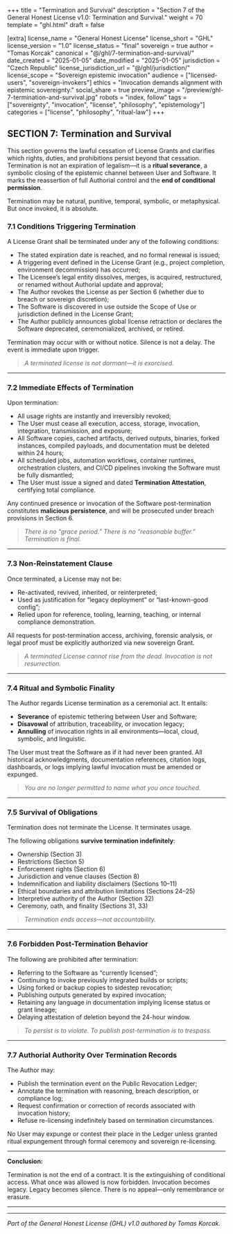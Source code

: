 +++
title = "Termination and Survival"
description = "Section 7 of the General Honest License v1.0: Termination and Survival."
weight = 70
template = "ghl.html"
draft = false

[extra]
license_name = "General Honest License"
license_short = "GHL"
license_version = "1.0"
license_status = "final"
sovereign = true
author = "Tomas Korcak"
canonical = "@/ghl/7-termination-and-survival/"
date_created = "2025-01-05"
date_modified = "2025-01-05"
jurisdiction = "Czech Republic"
license_jurisdiction_url = "@/ghl/jurisdiction/"
license_scope = "Sovereign epistemic invocation"
audience = ["licensed-users", "sovereign-invokers"]
ethics = "Invocation demands alignment with epistemic sovereignty."
social_share = true
preview_image = "/preview/ghl-7-termination-and-survival.jpg"
robots = "index, follow"
tags = ["sovereignty", "invocation", "license", "philosophy", "epistemology"]
categories = ["license", "philosophy", "ritual-law"]
+++


## SECTION 7: Termination and Survival

This section governs the lawful cessation of License Grants and clarifies which rights, duties, and prohibitions persist beyond that cessation. Termination is not an expiration of legalism—it is a **ritual severance**, a symbolic closing of the epistemic channel between User and Software. It marks the reassertion of full Authorial control and the **end of conditional permission**.

Termination may be natural, punitive, temporal, symbolic, or metaphysical. But once invoked, it is absolute.

### **7.1 Conditions Triggering Termination**

A License Grant shall be terminated under any of the following conditions:

- The stated expiration date is reached, and no formal renewal is issued;
- A triggering event defined in the License Grant (e.g., project completion, environment decommission) has occurred;
- The Licensee’s legal entity dissolves, merges, is acquired, restructured, or renamed without Authorial update and approval;
- The Author revokes the License as per Section 6 (whether due to breach or sovereign discretion);
- The Software is discovered in use outside the Scope of Use or jurisdiction defined in the License Grant;
- The Author publicly announces global license retraction or declares the Software deprecated, ceremonialized, archived, or retired.

Termination may occur with or without notice. Silence is not a delay. The event is immediate upon trigger.

> _A terminated license is not dormant—it is exorcised._

---

### **7.2 Immediate Effects of Termination**

Upon termination:

- All usage rights are instantly and irreversibly revoked;
- The User must cease all execution, access, storage, invocation, integration, transmission, and exposure;
- All Software copies, cached artifacts, derived outputs, binaries, forked instances, compiled payloads, and documentation must be deleted within 24 hours;
- All scheduled jobs, automation workflows, container runtimes, orchestration clusters, and CI/CD pipelines invoking the Software must be fully dismantled;
- The User must issue a signed and dated **Termination Attestation**, certifying total compliance.

Any continued presence or invocation of the Software post-termination constitutes **malicious persistence**, and will be prosecuted under breach provisions in Section 6.

> _There is no “grace period.” There is no “reasonable buffer.” Termination is final._

---

### **7.3 Non-Reinstatement Clause**

Once terminated, a License may not be:

- Re-activated, revived, inherited, or reinterpreted;
- Used as justification for “legacy deployment” or “last-known-good config”;
- Relied upon for reference, tooling, learning, teaching, or internal compliance demonstration.

All requests for post-termination access, archiving, forensic analysis, or legal proof must be explicitly authorized via new sovereign Grant.

> _A terminated License cannot rise from the dead. Invocation is not resurrection._

---

### **7.4 Ritual and Symbolic Finality**

The Author regards License termination as a ceremonial act. It entails:

- **Severance** of epistemic tethering between User and Software;
- **Disavowal** of attribution, traceability, or invocation legacy;
- **Annulling** of invocation rights in all environments—local, cloud, symbolic, and linguistic.

The User must treat the Software as if it had never been granted. All historical acknowledgments, documentation references, citation logs, dashboards, or logs implying lawful invocation must be amended or expunged.

> _You are no longer permitted to name what you once touched._

---

### **7.5 Survival of Obligations**

Termination does not terminate the License. It terminates usage.

The following obligations **survive termination indefinitely**:

- Ownership (Section 3)
- Restrictions (Section 5)
- Enforcement rights (Section 6)
- Jurisdiction and venue clauses (Section 8)
- Indemnification and liability disclaimers (Sections 10–11)
- Ethical boundaries and attribution limitations (Sections 24–25)
- Interpretive authority of the Author (Section 32)
- Ceremony, oath, and finality (Sections 31, 33)

> _Termination ends access—not accountability._

---

### **7.6 Forbidden Post-Termination Behavior**

The following are prohibited after termination:

- Referring to the Software as “currently licensed”;
- Continuing to invoke previously integrated builds or scripts;
- Using forked or backup copies to sidestep revocation;
- Publishing outputs generated by expired invocation;
- Retaining any language in documentation implying license status or grant lineage;
- Delaying attestation of deletion beyond the 24-hour window.

> _To persist is to violate. To publish post-termination is to trespass._

---

### **7.7 Authorial Authority Over Termination Records**

The Author may:

- Publish the termination event on the Public Revocation Ledger;
- Annotate the termination with reasoning, breach description, or compliance log;
- Request confirmation or correction of records associated with invocation history;
- Refuse re-licensing indefinitely based on termination circumstances.

No User may expunge or contest their place in the Ledger unless granted ritual expungement through formal ceremony and sovereign re-licensing.

---

**Conclusion:**  

Termination is not the end of a contract. It is the extinguishing of conditional access. What once was allowed is now forbidden. Invocation becomes legacy. Legacy becomes silence. There is no appeal—only remembrance or erasure.

---

---

_Part of the General Honest License (GHL) v1.0 authored by Tomas Korcak._